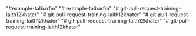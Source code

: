 "#example-talbarfm" 
"# example-talbarfm" 
"# git-pull-request-training-laith12khater" 
"# git-pull-request-training-laith12khater" 
"# git-pull-request-training-laith12khater" 
"# git-pull-request-training-laith12khater" 
"# git-pull-request-training-laith12khater" 
